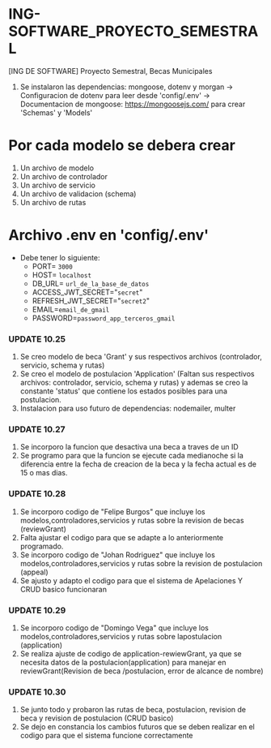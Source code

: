 # ING-SOFTWARE_PROYECTO_SEMESTRAL

[ING DE SOFTWARE] Proyecto Semestral, Becas Municipales

1. Se instalaron las dependencias: mongoose, dotenv y morgan
   -> Configuracion de dotenv para leer desde 'config/.env'
   -> Documentacion de mongoose: https://mongoosejs.com/ para crear 'Schemas' y 'Models'

# Por cada modelo se debera crear

1. Un archivo de modelo
2. Un archivo de controlador
3. Un archivo de servicio
4. Un archivo de validacion (schema)
5. Un archivo de rutas


# Archivo .env en 'config/.env'
- Debe tener lo siguiente:
   - PORT= `3000`
   - HOST= `localhost`
   - DB_URL= `url_de_la_base_de_datos`
   - ACCESS_JWT_SECRET="`secret`"
   - REFRESH_JWT_SECRET="`secret2`"
   - EMAIL=`email_de_gmail`
   - PASSWORD=`password_app_terceros_gmail`

### UPDATE 10.25

1. Se creo modelo de beca 'Grant' y sus respectivos archivos (controlador, servicio, schema y rutas)
2. Se creo el modelo de postulacion 'Application' (Faltan sus respectivos archivos: controlador, servicio, schema y rutas) y ademas se creo la constante 'status' que contiene los estados posibles para una postulacion.
3. Instalacion para uso futuro de dependencias: nodemailer, multer


### UPDATE 10.27
1. Se incorporo la funcion que desactiva una beca a traves de un ID
2. Se programo para que la funcion se ejecute cada medianoche si la diferencia entre la fecha de creacion de la beca y la fecha actual es de 15 o mas dias.


### UPDATE 10.28
1. Se incorporo codigo de "Felipe Burgos" que incluye los modelos,controladores,servicios y rutas sobre la revision de becas (reviewGrant)
2. Falta ajustar el codigo para que se adapte a lo anteriormente programado.
3. Se incorporo codigo de "Johan Rodriguez" que incluye los modelos,controladores,servicios y rutas sobre la revision de postulacion (appeal)
4. Se ajusto y adapto el codigo para que el sistema de Apelaciones Y CRUD basico funcionaran

### UPDATE 10.29
1. Se incorporo codigo de "Domingo Vega" que incluye los modelos,controladores,servicios y rutas sobre lapostulacion (application)
2. Se realiza ajuste de codigo de application-rewiewGrant, ya que se necesita datos de la postulacion(application) para manejar en reviewGrant(Revision de beca /postulacion, error de alcance de nombre)


### UPDATE 10.30
1. Se junto todo y probaron las rutas de beca, postulacion, revision de beca y revision de postulacion (CRUD basico)
2. Se dejo en constancia los cambios futuros que se deben realizar en el codigo para que el sistema funcione correctamente




